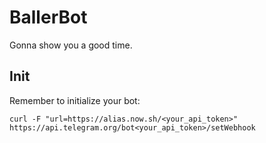 # BallerBot

Gonna show you a good time.

## Init
Remember to initialize your bot:

```
curl -F "url=https://alias.now.sh/<your_api_token>"  https://api.telegram.org/bot<your_api_token>/setWebhook
```